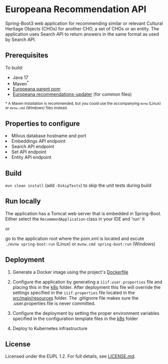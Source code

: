 # Europeana Recommendation API

Spring-Boot3 web application for recommending similar or relevant Cultural Heritage Objects (CHOs) for
another CHO, a set of CHOs or an entity.
The application uses Search API to return answers in the same format as used by Search API.

## Prerequisites
To build:
 * Java 17
 * Maven<sup>*</sup> 
 * [Europeana parent pom](https://github.com/europeana/europeana-parent-pom)
 * [Europeana recommendations-updater](https://github.com/europeana/recommendations-updater) (for common files)

<sup>* A Maven installation is recommended, but you could use the accompanying `mvnw` (Linux) or `mvnw.cmd` (Windows)
files instead.

## Properties to configure
  <li>Milvus database hostname and port</li>
  <li>Embeddings API endpoint</li> 
  <li>Search API endpoint</li> 
  <li>Set API endpoint</li>
  <li>Entity API endpoint</li> 

## Build
``mvn clean install`` (add ``-DskipTests``) to skip the unit tests during build

## Run locally
The application has a Tomcat web server that is embedded in Spring-Boot.
Either select the `RecommendApplication` class in your IDE and 'run' it
 
 or 
 
go to the application root where the pom.xml is located and excute  
 `./mvnw spring-boot:run` (Linux) or `mvnw.cmd spring-boot:run` (Windows)
 
## Deployment
1. Generate a Docker image using the project's [Dockerfile](Dockerfile)

2. Configure the application by generating a `iiif.user.properties` file and placing this in the 
[k8s](k8s) folder. After deployment this file will override the settings specified in the `iiif.properties` file
located in the [src/main/resources](src/main/resources) folder. The .gitignore file makes sure the .user.properties file
is never committed.

3. Configure the deployment by setting the proper environment variables specified in the configuration template files
in the [k8s](k8s) folder

4. Deploy to Kubernetes infrastructure
   
## License
Licensed under the EUPL 1.2. For full details, see [LICENSE.md](LICENSE.md).
